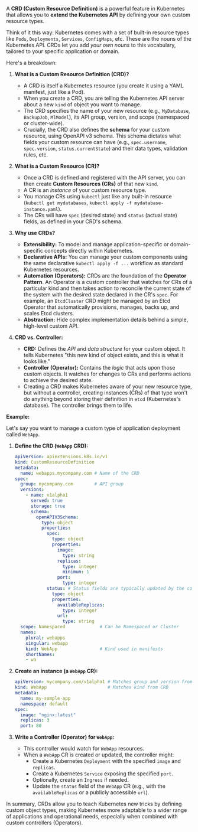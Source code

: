 A **CRD (Custom Resource Definition)** is a powerful feature in Kubernetes that allows you to **extend the Kubernetes API** by defining your own custom resource types.

Think of it this way: Kubernetes comes with a set of built-in resource types like `Pods`, `Deployments`, `Services`, `ConfigMaps`, etc. These are the nouns of the Kubernetes API. CRDs let you add *your own nouns* to this vocabulary, tailored to your specific application or domain.

Here's a breakdown:

1.  **What is a Custom Resource Definition (CRD)?**
    *   A CRD is itself a Kubernetes resource (you create it using a YAML manifest, just like a Pod).
    *   When you create a CRD, you are telling the Kubernetes API server about a new `kind` of object you want to manage.
    *   The CRD specifies the name of your new resource (e.g., `MyDatabase`, `BackupJob`, `MlModel`), its API group, version, and scope (namespaced or cluster-wide).
    *   Crucially, the CRD also defines the **schema** for your custom resource, using OpenAPI v3 schema. This schema dictates what fields your custom resource can have (e.g., `spec.username`, `spec.version`, `status.currentState`) and their data types, validation rules, etc.

2.  **What is a Custom Resource (CR)?**
    *   Once a CRD is defined and registered with the API server, you can then create **Custom Resources (CRs)** of that new `kind`.
    *   A CR is an *instance* of your custom resource type.
    *   You manage CRs using `kubectl` just like any built-in resource (`kubectl get mydatabases`, `kubectl apply -f mydatabase-instance.yaml`).
    *   The CRs will have `spec` (desired state) and `status` (actual state) fields, as defined in your CRD's schema.

3.  **Why use CRDs?**
    *   **Extensibility:** To model and manage application-specific or domain-specific concepts directly within Kubernetes.
    *   **Declarative APIs:** You can manage your custom components using the same declarative `kubectl apply -f ...` workflow as standard Kubernetes resources.
    *   **Automation (Operators):** CRDs are the foundation of the **Operator Pattern**. An Operator is a custom controller that watches for CRs of a particular kind and then takes action to reconcile the current state of the system with the desired state declared in the CR's `spec`. For example, an `EtcdCluster` CRD might be managed by an Etcd Operator that automatically provisions, manages, backs up, and scales Etcd clusters.
    *   **Abstraction:** Hide complex implementation details behind a simple, high-level custom API.

4.  **CRD vs. Controller:**
    *   **CRD:** Defines the *API* and *data structure* for your custom object. It tells Kubernetes "this new kind of object exists, and this is what it looks like."
    *   **Controller (Operator):** Contains the *logic* that acts upon those custom objects. It watches for changes to CRs and performs actions to achieve the desired state.
    *   Creating a CRD makes Kubernetes aware of your new resource type, but without a controller, creating instances (CRs) of that type won't do anything beyond storing their definition in `etcd` (Kubernetes's database). The controller brings them to life.

**Example:**

Let's say you want to manage a custom type of application deployment called `WebApp`.

1.  **Define the CRD (`WebApp` CRD):**

    ```yaml
    apiVersion: apiextensions.k8s.io/v1
    kind: CustomResourceDefinition
    metadata:
      name: webapps.mycompany.com # Name of the CRD
    spec:
      group: mycompany.com        # API group
      versions:
        - name: v1alpha1
          served: true
          storage: true
          schema:
            openAPIV3Schema:
              type: object
              properties:
                spec:
                  type: object
                  properties:
                    image:
                      type: string
                    replicas:
                      type: integer
                      minimum: 1
                    port:
                      type: integer
                status: # Status fields are typically updated by the controller
                  type: object
                  properties:
                    availableReplicas:
                      type: integer
                    url:
                      type: string
      scope: Namespaced             # Can be Namespaced or Cluster
      names:
        plural: webapps
        singular: webapp
        kind: WebApp                # Kind used in manifests
        shortNames:
        - wa
    ```

2.  **Create an instance (a `WebApp` CR):**

    ```yaml
    apiVersion: mycompany.com/v1alpha1 # Matches group and version from CRD
    kind: WebApp                       # Matches kind from CRD
    metadata:
      name: my-sample-app
      namespace: default
    spec:
      image: "nginx:latest"
      replicas: 3
      port: 80
    ```

3.  **Write a Controller (Operator) for `WebApp`:**
    *   This controller would watch for `WebApp` resources.
    *   When a `WebApp` CR is created or updated, the controller might:
        *   Create a Kubernetes `Deployment` with the specified `image` and `replicas`.
        *   Create a Kubernetes `Service` exposing the specified `port`.
        *   Optionally, create an `Ingress` if needed.
        *   Update the `status` field of the `WebApp` CR (e.g., with the `availableReplicas` or a publicly accessible `url`).

In summary, CRDs allow you to teach Kubernetes new tricks by defining custom object types, making Kubernetes more adaptable to a wider range of applications and operational needs, especially when combined with custom controllers (Operators).